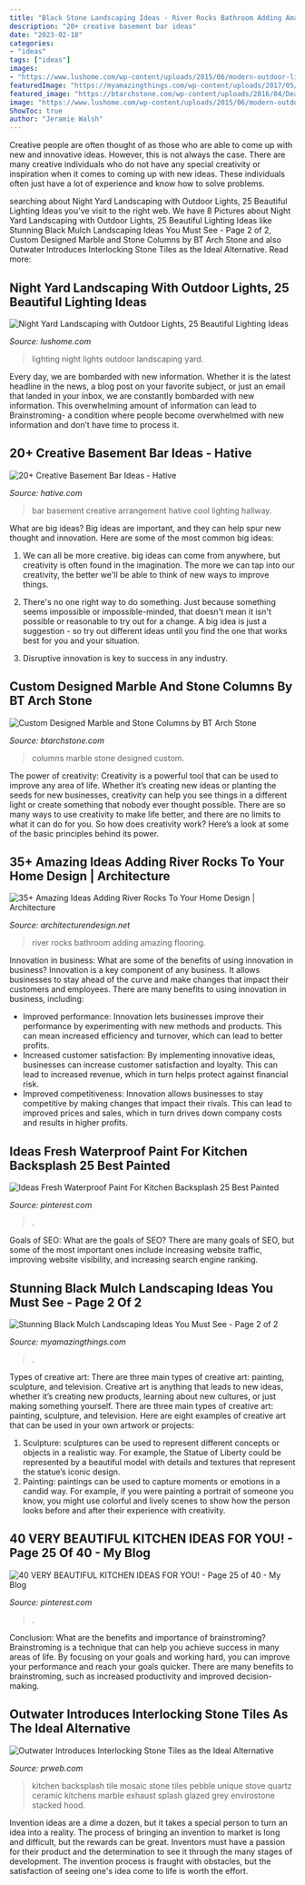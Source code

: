 ```yaml
---
title: "Black Stone Landscaping Ideas - River Rocks Bathroom Adding Amazing Flooring"
description: "20+ creative basement bar ideas"
date: "2023-02-18"
categories:
- "ideas"
tags: ["ideas"]
images:
- "https://www.lushome.com/wp-content/uploads/2015/06/modern-outdoor-lights-lighting-ideas-17.jpg"
featuredImage: "https://myamazingthings.com/wp-content/uploads/2017/05/black-mulch.jpg"
featured_image: "https://btarchstone.com/wp-content/uploads/2016/04/Deassi-3-columns-773x1030.jpg"
image: "https://www.lushome.com/wp-content/uploads/2015/06/modern-outdoor-lights-lighting-ideas-17.jpg"
ShowToc: true
author: "Jeramie Walsh"
---
```



Creative people are often thought of as those who are able to come up with new and innovative ideas. However, this is not always the case. There are many creative individuals who do not have any special creativity or inspiration when it comes to coming up with new ideas. These individuals often just have a lot of experience and know how to solve problems.

	

		
searching about Night Yard Landscaping with Outdoor Lights, 25 Beautiful Lighting Ideas you've visit to the right web. We have 8 Pictures about Night Yard Landscaping with Outdoor Lights, 25 Beautiful Lighting Ideas like Stunning Black Mulch Landscaping Ideas You Must See - Page 2 of 2, Custom Designed Marble and Stone Columns by BT Arch Stone and also Outwater Introduces Interlocking Stone Tiles as the Ideal Alternative. Read more:
		
    
## Night Yard Landscaping With Outdoor Lights, 25 Beautiful Lighting Ideas

<img loading=lazy src="https://www.lushome.com/wp-content/uploads/2015/06/modern-outdoor-lights-lighting-ideas-17.jpg" onerror="this.onerror=null;this.src='https://tse4.mm.bing.net/th?id=OIP.zGam3cRWzjZRO4lxryNMzQHaHa&amp;pid=15.1';" alt="Night Yard Landscaping with Outdoor Lights, 25 Beautiful Lighting Ideas">

_Source: lushome.com_

>lighting night lights outdoor landscaping yard. 

	

Every day, we are bombarded with new information. Whether it is the latest headline in the news, a blog post on your favorite subject, or just an email that landed in your inbox, we are constantly bombarded with new information. This overwhelming amount of information can lead to Brainstroming- a condition where people become overwhelmed with new information and don’t have time to process it.

    
## 20+ Creative Basement Bar Ideas - Hative

<img loading=lazy src="https://hative.com/wp-content/uploads/2014/05/basement-bar-ideas/13-wall-arrangement.jpg" onerror="this.onerror=null;this.src='https://tse1.mm.bing.net/th?id=OIP.cFNCNa6iVc-TO7xSlDm1QQHaJ3&amp;pid=15.1';" alt="20+ Creative Basement Bar Ideas - Hative">

_Source: hative.com_

>bar basement creative arrangement hative cool lighting hallway. 

	

What are big ideas?
Big ideas are important, and they can help spur new thought and innovation. Here are some of the most common big ideas:
1. We can all be more creative. big ideas can come from anywhere, but creativity is often found in the imagination. The more we can tap into our creativity, the better we'll be able to think of new ways to improve things.

2. There's no one right way to do something. Just because something seems impossible or impossible-minded, that doesn't mean it isn't possible or reasonable to try out for a change. A big idea is just a suggestion - so try out different ideas until you find the one that works best for you and your situation.

3. Disruptive innovation is key to success in any industry.

    
## Custom Designed Marble And Stone Columns By BT Arch Stone

<img loading=lazy src="https://btarchstone.com/wp-content/uploads/2016/04/Deassi-3-columns-773x1030.jpg" onerror="this.onerror=null;this.src='https://tse4.mm.bing.net/th?id=OIP.MRVBlmr4mln2vEL_me-KxQHaJ3&amp;pid=15.1';" alt="Custom Designed Marble and Stone Columns by BT Arch Stone">

_Source: btarchstone.com_

>columns marble stone designed custom. 

	

The power of creativity:
Creativity is a powerful tool that can be used to improve any area of life. Whether it’s creating new ideas or planting the seeds for new businesses, creativity can help you see things in a different light or create something that nobody ever thought possible. There are so many ways to use creativity to make life better, and there are no limits to what it can do for you. So how does creativity work? Here’s a look at some of the basic principles behind its power.

    
## 35+ Amazing Ideas Adding River Rocks To Your Home Design | Architecture

<img loading=lazy src="http://cdn.architecturendesign.net/wp-content/uploads/2015/06/AD-Add-River-Rocks-To-Home-10.jpg" onerror="this.onerror=null;this.src='https://tse4.mm.bing.net/th?id=OIP.u7zGmMV2RFPGw00LEMrEIAHaLE&amp;pid=15.1';" alt="35+ Amazing Ideas Adding River Rocks To Your Home Design | Architecture">

_Source: architecturendesign.net_

>river rocks bathroom adding amazing flooring. 

	

Innovation in business: What are some of the benefits of using innovation in business?
Innovation is a key component of any business. It allows businesses to stay ahead of the curve and make changes that impact their customers and employees. There are many benefits to using innovation in business, including: 
- Improved performance: Innovation lets businesses improve their performance by experimenting with new methods and products. This can mean increased efficiency and turnover, which can lead to better profits. 
- Increased customer satisfaction: By implementing innovative ideas, businesses can increase customer satisfaction and loyalty. This can lead to increased revenue, which in turn helps protect against financial risk. 
- Improved competitiveness: Innovation allows businesses to stay competitive by making changes that impact their rivals. This can lead to improved prices and sales, which in turn drives down company costs and results in higher profits.

    
## Ideas Fresh Waterproof Paint For Kitchen Backsplash 25 Best Painted

<img loading=lazy src="https://i.pinimg.com/736x/9c/8b/21/9c8b21a113771a13084f8d0f33f4761b.jpg" onerror="this.onerror=null;this.src='https://tse2.mm.bing.net/th?id=OIP.fz32JqKKCYZWHIkx_wZwrQHaJ3&amp;pid=15.1';" alt="Ideas Fresh Waterproof Paint For Kitchen Backsplash 25 Best Painted">

_Source: pinterest.com_

>. 

	

Goals of SEO: What are the goals of SEO?
There are many goals of SEO, but some of the most important ones include increasing website traffic, improving website visibility, and increasing search engine ranking.

    
## Stunning Black Mulch Landscaping Ideas You Must See - Page 2 Of 2

<img loading=lazy src="https://myamazingthings.com/wp-content/uploads/2017/05/black-mulch.jpg" onerror="this.onerror=null;this.src='https://tse4.mm.bing.net/th?id=OIP.iSVExEKaTxogXafVStve9wHaJ4&amp;pid=15.1';" alt="Stunning Black Mulch Landscaping Ideas You Must See - Page 2 of 2">

_Source: myamazingthings.com_

>. 

	

Types of creative art: There are three main types of creative art: painting, sculpture, and television.
Creative art is anything that leads to new ideas, whether it’s creating new products, learning about new cultures, or just making something yourself. There are three main types of creative art: painting, sculpture, and television. Here are eight examples of creative art that can be used in your own artwork or projects: 
1. Sculpture: sculptures can be used to represent different concepts or objects in a realistic way. For example, the Statue of Liberty could be represented by a beautiful model with details and textures that represent the statue’s iconic design. 
2. Painting: paintings can be used to capture moments or emotions in a candid way. For example, if you were painting a portrait of someone you know, you might use colorful and lively scenes to show how the person looks before and after their experience with creativity. 

    
## 40 VERY BEAUTIFUL KITCHEN IDEAS FOR YOU! - Page 25 Of 40 - My Blog

<img loading=lazy src="https://i.pinimg.com/736x/e7/06/03/e7060303f83d2749c8403d0479c66d0f.jpg" onerror="this.onerror=null;this.src='https://tse4.mm.bing.net/th?id=OIP.Mw01jEmwV8PkOCGDH7J3EAHaLJ&amp;pid=15.1';" alt="40 VERY BEAUTIFUL KITCHEN IDEAS FOR YOU! - Page 25 of 40 - My Blog">

_Source: pinterest.com_

>. 

	

Conclusion: What are the benefits and importance of brainstroming?
Brainstroming is a technique that can help you achieve success in many areas of life. By focusing on your goals and working hard, you can improve your performance and reach your goals quicker. There are many benefits to brainstroming, such as increased productivity and improved decision-making.

    
## Outwater Introduces Interlocking Stone Tiles As The Ideal Alternative

<img loading=lazy src="http://ww1.prweb.com/prfiles/2016/07/25/13575321/black-mosaic-tile-kitchen-backsplash_copy.jpg" onerror="this.onerror=null;this.src='https://tse3.mm.bing.net/th?id=OIP.ALJZ3kVU9qUTXti_J9O_AgHaGf&amp;pid=15.1';" alt="Outwater Introduces Interlocking Stone Tiles as the Ideal Alternative">

_Source: prweb.com_

>kitchen backsplash tile mosaic stone tiles pebble unique stove quartz ceramic kitchens marble exhaust splash glazed grey envirostone stacked hood. 

	

Invention ideas are a dime a dozen, but it takes a special person to turn an idea into a reality. The process of bringing an invention to market is long and difficult, but the rewards can be great. Inventors must have a passion for their product and the determination to see it through the many stages of development. The invention process is fraught with obstacles, but the satisfaction of seeing one's idea come to life is worth the effort.

